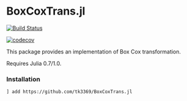 # BoxCoxTrans.jl

[![Build Status](https://travis-ci.org/tk3369/BoxCoxTrans.jl.svg?branch=master)](https://travis-ci.org/tk3369/BoxCoxTrans.jl)

[![codecov](https://codecov.io/gh/tk3369/BoxCoxTrans.jl/branch/master/graph/badge.svg)](https://codecov.io/gh/tk3369/BoxCoxTrans.jl)

This package provides an implementation of Box Cox transformation.

Requires Julia 0.7/1.0.

### Installation

```
] add https://github.com/tk3369/BoxCoxTrans.jl
```